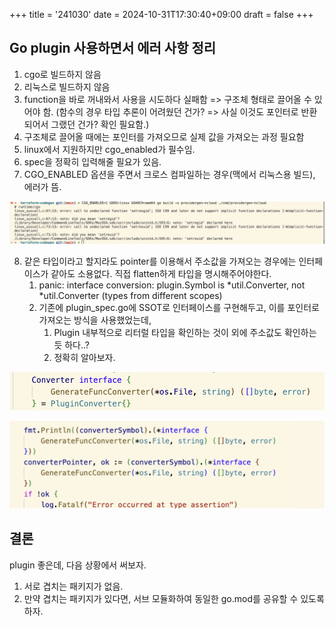 +++
title = '241030'
date = 2024-10-31T17:30:40+09:00
draft = false
+++

## Go plugin 사용하면서 에러 사항 정리

1. cgo로 빌드하지 않음
2. 리눅스로 빌드하지 않음
3. function을 바로 꺼내와서 사용을 시도하다 실패함 => 구조체 형태로 끌어올 수 있어야 함. (함수의 경우 타입 추론이 어려웠던 건가? => 사실 이것도 포인터로 반환되어서 그랬던 건가? 확인 필요함.)
4. 구조체로 끌어올 때에는 포인터를 가져오므로 실제 값을 가져오는 과정 필요함
5. linux에서 지원하지만 cgo_enabled가 필수임.
6. spec을 정확히 입력해줄 필요가 있음.
7. CGO_ENABLED 옵션을 주면서 크로스 컴파일하는 경우(맥에서 리눅스용 빌드), 에러가 뜸.

![cross-compile-unabled](./241030-1.png)

8. 같은 타입이라고 할지라도 pointer를 이용해서 주소값을 가져오는 경우에는 인터페이스가 같아도 소용없다. 직접 flatten하게 타입을 명시해주어야한다.
   1. panic: interface conversion: plugin.Symbol is *util.Converter, not *util.Converter (types from different scopes)
   2. 기존에 plugin_spec.go에 SSOT로 인터페이스를 구현해두고, 이를 포인터로 가져오는 방식을 사용했었는데,
      1. Plugin 내부적으로 리터럴 타입을 확인하는 것이 외에 주소값도 확인하는 듯 하다..?
      2. 정확히 알아보자.

![interface-example](./241030-2.png)

![interface-example-2](./241030-3.png)

## 결론

plugin 좋은데, 다음 상황에서 써보자.

1. 서로 겹치는 패키지가 없음.
2. 만약 겹치는 패키지가 있다면, 서브 모듈화하여 동일한 go.mod를 공유할 수 있도록 하자.
